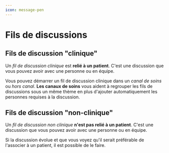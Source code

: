 ```yaml
---
icon: message-pen
---
```


# Fils de discussions

## Fils de discussion "clinique"

Un *fil de discussion clinique* est **relié à un patient**. C'est une discussion que vous pouvez avoir avec une personne ou en équipe.

Vous pouvez démarrer un fil de discussion clinique dans un *canal de soins* ou *hors canal*. **Les canaux de soins** vous aident à regrouper les fils de discussions sous un même thème en plus d'ajouter automatiquement les personnes requises à la discussion.

## Fils de discussion "non-clinique"

Un *fil de discussion non clinique* **n'est pas relié à un patient**. C'est une discussion que vous pouvez avoir avec une personne ou en équipe.

Si la discussion évolue et que vous voyez qu'il serait préférable de l'associer à un patient, il est possible de le faire.